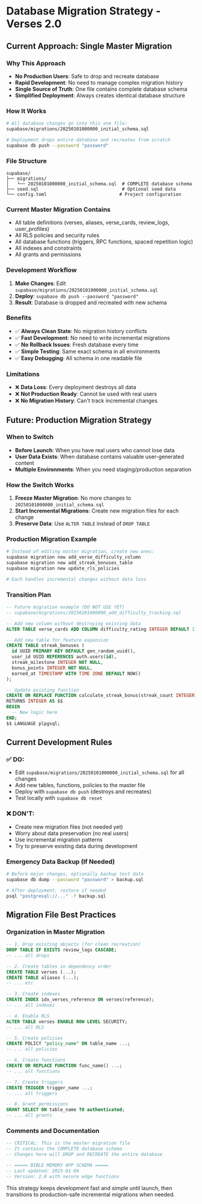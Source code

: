 # Database Migration Strategy - Verses 2.0

## Current Approach: Single Master Migration

### Why This Approach
- **No Production Users**: Safe to drop and recreate database
- **Rapid Development**: No need to manage complex migration history
- **Single Source of Truth**: One file contains complete database schema
- **Simplified Deployment**: Always creates identical database structure

### How It Works
```bash
# All database changes go into this one file:
supabase/migrations/20250101000000_initial_schema.sql

# Deployment drops entire database and recreates from scratch
supabase db push --password "password"
```

### File Structure
```
supabase/
├── migrations/
│   └── 20250101000000_initial_schema.sql  # COMPLETE database schema
├── seed.sql                               # Optional seed data
└── config.toml                           # Project configuration
```

### Current Master Migration Contains
- All table definitions (verses, aliases, verse_cards, review_logs, user_profiles)
- All RLS policies and security rules
- All database functions (triggers, RPC functions, spaced repetition logic)
- All indexes and constraints
- All grants and permissions

### Development Workflow
1. **Make Changes**: Edit `supabase/migrations/20250101000000_initial_schema.sql`
2. **Deploy**: `supabase db push --password "password"`
3. **Result**: Database is dropped and recreated with new schema

### Benefits
- ✅ **Always Clean State**: No migration history conflicts
- ✅ **Fast Development**: No need to write incremental migrations  
- ✅ **No Rollback Issues**: Fresh database every time
- ✅ **Simple Testing**: Same exact schema in all environments
- ✅ **Easy Debugging**: All schema in one readable file

### Limitations
- ❌ **Data Loss**: Every deployment destroys all data
- ❌ **Not Production Ready**: Cannot be used with real users
- ❌ **No Migration History**: Can't track incremental changes

## Future: Production Migration Strategy

### When to Switch
- **Before Launch**: When you have real users who cannot lose data
- **User Data Exists**: When database contains valuable user-generated content
- **Multiple Environments**: When you need staging/production separation

### How the Switch Works
1. **Freeze Master Migration**: No more changes to `20250101000000_initial_schema.sql`
2. **Start Incremental Migrations**: Create new migration files for each change
3. **Preserve Data**: Use `ALTER TABLE` instead of `DROP TABLE`

### Production Migration Example
```bash
# Instead of editing master migration, create new ones:
supabase migration new add_verse_difficulty_column
supabase migration new add_streak_bonuses_table
supabase migration new update_rls_policies

# Each handles incremental changes without data loss
```

### Transition Plan
```sql
-- Future migration example (DO NOT USE YET)
-- supabase/migrations/20250201000000_add_difficulty_tracking.sql

-- Add new column without destroying existing data
ALTER TABLE verse_cards ADD COLUMN difficulty_rating INTEGER DEFAULT 1;

-- Add new table for feature expansion  
CREATE TABLE streak_bonuses (
  id UUID PRIMARY KEY DEFAULT gen_random_uuid(),
  user_id UUID REFERENCES auth.users(id),
  streak_milestone INTEGER NOT NULL,
  bonus_points INTEGER NOT NULL,
  earned_at TIMESTAMP WITH TIME ZONE DEFAULT NOW()
);

-- Update existing function
CREATE OR REPLACE FUNCTION calculate_streak_bonus(streak_count INTEGER)
RETURNS INTEGER AS $$
BEGIN
  -- New logic here
END;
$$ LANGUAGE plpgsql;
```

## Current Development Rules

### ✅ DO:
- Edit `supabase/migrations/20250101000000_initial_schema.sql` for all changes
- Add new tables, functions, policies to the master file
- Deploy with `supabase db push` (destroys and recreates)
- Test locally with `supabase db reset`

### ❌ DON'T:
- Create new migration files (not needed yet)
- Worry about data preservation (no real users)
- Use incremental migration patterns
- Try to preserve existing data during development

### Emergency Data Backup (If Needed)
```bash
# Before major changes, optionally backup test data
supabase db dump --password "password" > backup.sql

# After deployment, restore if needed
psql "postgresql://..." -f backup.sql
```

## Migration File Best Practices

### Organization in Master Migration
```sql
-- 1. Drop existing objects (for clean recreation)
DROP TABLE IF EXISTS review_logs CASCADE;
-- ... all drops

-- 2. Create tables in dependency order
CREATE TABLE verses (...);
CREATE TABLE aliases (...);
-- ... etc

-- 3. Create indexes
CREATE INDEX idx_verses_reference ON verses(reference);
-- ... all indexes

-- 4. Enable RLS
ALTER TABLE verses ENABLE ROW LEVEL SECURITY;
-- ... all RLS

-- 5. Create policies
CREATE POLICY "policy_name" ON table_name ...;
-- ... all policies

-- 6. Create functions
CREATE OR REPLACE FUNCTION func_name() ...;
-- ... all functions

-- 7. Create triggers
CREATE TRIGGER trigger_name ...;
-- ... all triggers

-- 8. Grant permissions
GRANT SELECT ON table_name TO authenticated;
-- ... all grants
```

### Comments and Documentation
```sql
-- CRITICAL: This is the master migration file
-- It contains the COMPLETE database schema
-- Changes here will DROP and RECREATE the entire database

-- ===== BIBLE MEMORY APP SCHEMA =====
-- Last updated: 2025-01-04
-- Version: 2.0 with secure edge functions
```

This strategy keeps development fast and simple until launch, then transitions to production-safe incremental migrations when needed.